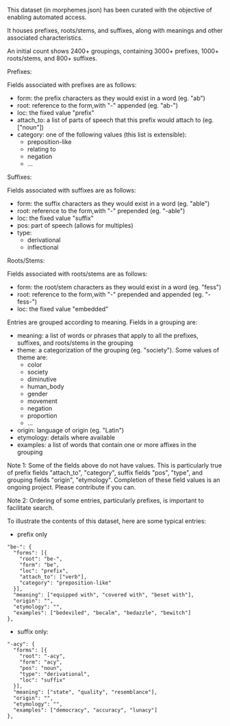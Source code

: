 This dataset (in morphemes.json) has been curated with the objective of enabling automated access. 

It houses prefixes, roots/stems, and suffixes, along with meanings and other associated characteristics.

An initial count shows 2400+ groupings, containing 3000+ prefixes, 1000+ roots/stems, and 800+ suffixes.


Prefixes:

Fields associated with prefixes are as follows:
* form: the prefix characters as they would exist in a word (eg. "ab")
* root: reference to the form,with "-" appended (eg. "ab-")
* loc: the fixed value "prefix"
* attach_to: a list of parts of speech that this prefix would attach to (eg. ["noun"])
* category: one of the following values (this list is extensible):
  * preposition-like
  * relating to
  * negation
  * ...


Suffixes:

Fields associated with suffixes are as follows:
* form: the suffix characters as they would exist in a word (eg. "able")
* root: reference to the form,with "-" prepended (eg. "-able")
* loc: the fixed value "suffix"
* pos: part of speech (allows for multiples)
* type:
  * derivational
  * inflectional


Roots/Stems:

Fields associated with roots/stems are as follows:
* form: the root/stem characters as they would exist in a word (eg. "fess")
* root: reference to the form,with "-" prepended and appended (eg. "-fess-")
* loc: the fixed value "embedded"


Entries are grouped according to meaning. Fields in a grouping are:
* meaning: a list of words or phrases that apply to all the prefixes, suffixes, and roots/stems in the grouping
* theme: a categorization of the grouping (eg. "society"). Some values of theme are:
  * color
  * society
  * diminutive
  * human_body
  * gender
  * movement
  * negation
  * proportion
  * ...
* origin: language of origin (eg. "Latin")
* etymology: details where available
* examples: a list of words that contain one or more affixes in the grouping

Note 1: Some of the fields above do not have values. This is particularly true of prefix fields "attach_to", "category",  suffix fields "pos", "type", and grouping fields "origin", "etymology". Completion of these field values is an ongoing project. Please contribute if you can.

Note 2: Ordering of some entries, particularly prefixes, is important to facilitate search.


To illustrate the contents of this dataset, here are some typical entries:

- prefix only
```
"be-": {
  "forms": [{
    "root": "be-",
    "form": "be",
    "loc": "prefix",
    "attach_to": ["verb"],
    "category": "preposition-like"
  }],
  "meaning": ["equipped with", "covered with", "beset with"],
  "origin": "",
  "etymology": "",
  "examples": ["bedeviled", "becalm", "bedazzle", "bewitch"]
},
```

- suffix only:
```
"-acy": {
  "forms": [{
    "root": "-acy",
    "form": "acy",
    "pos": "noun",
    "type": "derivational",
    "loc": "suffix"
  }],
  "meaning": ["state", "quality", "resemblance"],
  "origin": "",
  "etymology": "",
  "examples": ["democracy", "accuracy", "lunacy"]
},
```
